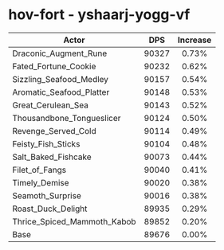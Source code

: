 # hov-fort - yshaarj-yogg-vf
| Actor | DPS | Increase |
|---|:---:|:---:|
|Draconic_Augment_Rune|90327|0.73%|
|Fated_Fortune_Cookie|90232|0.62%|
|Sizzling_Seafood_Medley|90157|0.54%|
|Aromatic_Seafood_Platter|90148|0.53%|
|Great_Cerulean_Sea|90143|0.52%|
|Thousandbone_Tongueslicer|90124|0.50%|
|Revenge_Served_Cold|90114|0.49%|
|Feisty_Fish_Sticks|90104|0.48%|
|Salt_Baked_Fishcake|90073|0.44%|
|Filet_of_Fangs|90040|0.41%|
|Timely_Demise|90020|0.38%|
|Seamoth_Surprise|90016|0.38%|
|Roast_Duck_Delight|89935|0.29%|
|Thrice_Spiced_Mammoth_Kabob|89852|0.20%|
|Base|89676|0.00%|
